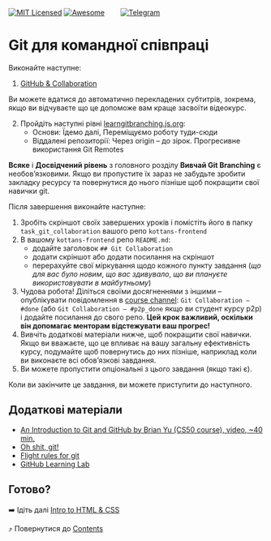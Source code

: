 [![MIT Licensed][icon-mit]][license]
[![Awesome][icon-awesome]][awesome]
&nbsp;&nbsp;&nbsp;&nbsp;&nbsp;&nbsp;
[![Telegram][icon-chat]][chat]

# Git для командної співпраці

Виконайте наступне:

1. [GitHub & Collaboration](https://classroom.udacity.com/courses/ud456)

Ви можете вдатися до автоматично перекладених субтитрів, зокрема, якщо ви відчуваєте що
це допоможе вам краще засвоїти відеокурс.
 
2. Пройдіть наступні рівні [learngitbranching.js.org](https://learngitbranching.js.org/?locale=uk):
   - Основи: Їдемо далі, Переміщуємо роботу туди-сюди
   - Віддалені репозиторії: Через origin – до зірок. Прогресивне використання Git Remotes
    
**Всяке** і **Досвідчений рівень** з головного розділу
**Вивчай Git Branching** є необов’язковими. Якщо ви пропустите їх зараз
не забудьте зробити закладку ресурсу та повернутися до нього пізніше
щоб покращити свої навички git.

Після завершення виконайте наступне:
1. Зробіть скріншот своїх завершених уроків
   і помістіть його в папку `task_git_collaboration`
   вашого репо `kottans-frontend`
1. В вашому `kottans-frontend` репо `README.md`:
   * додайте заголовок `## Git Collaboration`
   * додати скріншот або додати посилання на скріншот
   * перерахуйте свої міркування щодо кожного пункту завдання
     (_що для вас було новим_, _що вас здивувало_, _що ви плануєте використовувати в майбутньому_)
1. Чудова робота! Діліться своїми досягненнями з іншими –
   опублікувати повідомлення в [course channel][chat]:
   `Git Collaboration — #done` (або `Git Collaboration — #p2p_done` якщо ви студент курсу p2p) і додайте посилання до свого репо. **Цей крок важливий, оскільки він допомагає менторам відстежувати ваш прогрес!**
1. Вивчіть додаткові матеріали нижче, щоб покращити свої навички.
    Якщо ви вважаєте, що це впливає на вашу загальну ефективність курсу, подумайте щоб
    повернутись до них пізніше, наприклад коли ви виконаєте всі обов’язкові завдання.
1. Ви можете пропустити опціональні з цього завдання (якщо такі є).

Коли ви закінчите це завдання, ви можете приступити до наступного.

## Додаткові матеріали

- [An Introduction to Git and GitHub by Brian Yu (CS50 course), video, ~40 min.](https://youtu.be/MJUJ4wbFm_A)
- [Oh shit, git!](http://ohshitgit.com/)
- [Flight rules for git](https://github.com/k88hudson/git-flight-rules)
- [GitHub Learning Lab](https://lab.github.com/courses)

## Готово?

➡️ Ідіть далі [Intro to HTML & CSS](html-css-intro.md)

⤴️ Повернутися до [Contents](../contents.md)


[icon-chat]: https://img.shields.io/badge/chat-on%20telegram-blue.svg
[icon-mit]: https://img.shields.io/badge/license-MIT-blue.svg
[icon-awesome]: https://cdn.rawgit.com/sindresorhus/awesome/d7305f38d29fed78fa85652e3a63e154dd8e8829/media/badge.svg

[license]: https://github.com/Kottans/web/blob/master/LICENSE.md
[awesome]: https://github.com/sindresorhus/awesome#front-end-development
[chat]: https://t.me/joinchat/CX8EF1JmLm9IM6J6oy2U7Q
